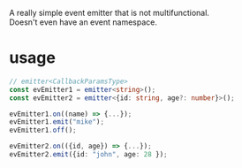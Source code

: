 A really simple event emitter that is not multifunctional.  
Doesn't even have an event namespace.

# usage

```ts
// emitter<CallbackParamsType>
const evEmitter1 = emitter<string>();
const evEmitter2 = emitter<{id: string, age?: number}>();

evEmitter1.on((name) => {...});
evEmitter1.emit("mike");
evEmitter1.off();

evEmitter2.on(({id, age}) => {...});
evEmitter2.emit({id: "john", age: 28 });
```
